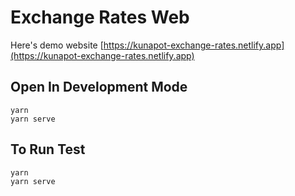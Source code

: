 # Exchange Rates Web

Here's demo website [https://kunapot-exchange-rates.netlify.app](https://kunapot-exchange-rates.netlify.app)

## Open In Development Mode

```
yarn
yarn serve
```

## To Run Test

```
yarn
yarn serve
```
